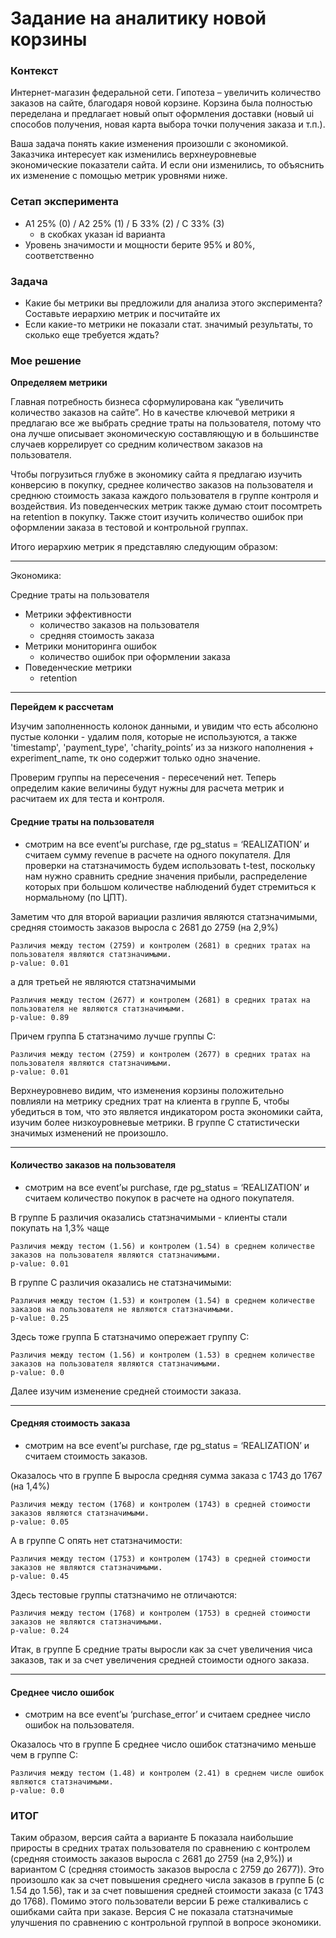 # Задание на аналитику новой корзины

### Контекст

Интернет-магазин федеральной сети. Гипотеза – увеличить количество заказов на сайте, благодаря новой корзине. Корзина была полностью переделана и предлагает новый опыт оформления доставки (новый ui способов получения, новая карта выбора точки получения заказа и т.п.). 

Ваша задача понять какие изменения произошли с экономикой. Заказчика интересует как изменились верхнеуровневые экономические показатели сайта. И если они изменились, то объяснить их изменение с помощью метрик уровнями ниже.

### Сетап эксперимента

- A1 25% (0) / A2 25% (1) / Б 33% (2) / С 33% (3)
    - в скобках указан id варианта
- Уровень значимости и мощности берите 95% и 80%, соответственно

### Задача

- Какие бы метрики вы предложили для анализа этого эксперимента? Составьте иерархию метрик и посчитайте их
- Если какие-то метрики не показали стат. значимый результаты, то сколько еще требуется ждать?

### Мое решение

**Определяем метрики** 

Главная потребность бизнеса сформулирована как “увеличить количество заказов на сайте”. Но в качестве ключевой метрики я предлагаю все же выбрать средние траты на пользователя, потому что она лучше описывает экономическую составляющую и в большинстве случаев коррелирует со средним количеством заказов на пользователя.

Чтобы погрузиться глубже в экономику сайта я предлагаю изучить конверсию в покупку, среднее количество заказов на пользователя и среднюю стоимость заказа каждого пользователя в группе контроля и воздействия. Из поведенческих метрик также думаю стоит посомтреть на retention в покупку. Также стоит изучить количество ошибок при оформлении заказа в тестовой и контрольной группах.

Итого иерархию метрик я представляю следующим образом:

----

Экономика:

Cредние траты на пользователя

- Метрики эффективности
    - количество заказов на пользователя
    - средняя стоимость заказа
- Метрики мониторинга ошибок
    - количество ошибок при оформлении заказа
- Поведенческие метрики
    - retention


----

**Перейдем к рассчетам**

Изучим заполненность колонок данными, и увидим что есть абсолюно пустые колонки - удалим поля, которые не используются, а также 'timestamp', 'payment_type', 'charity_points’ из за низкого наполнения + experiment_name, тк оно содержит только одно значение.

Проверим группы на пересечения - пересечений нет. Теперь определим какие величины будут нужны для расчета метрик и расчитаем их для теста и контроля.


#### **Средние траты на пользователя**
- смотрим на все event’ы purchase, где pg_status = ‘REALIZATION’ и считаем сумму revenue в расчете на одного покупателя. Для проверки на статзначимость будем использовать t-test, поскольку нам нужно сравнить средние значения прибыли, распределение которых при большом количестве наблюдений будет стремиться к нормальному (по ЦПТ).

Заметим что для второй вариации различия являются статзначимыми, средняя стоимость заказов выросла с 2681 до 2759 (на 2,9%)

```
Различия между тестом (2759) и контролем (2681) в средних тратах на пользователя являются статзначимыми.
p-value: 0.01
```

а для третьей не являются статзначимыми

```
Различия между тестом (2677) и контролем (2681) в средних тратах на пользователя не являются статзначимыми.
p-value: 0.89
```
Причем группа Б статзначимо лучше группы С:

```
Различия между тестом (2759) и контролем (2677) в средних тратах на пользователя являются статзначимыми.
p-value: 0.01
```

Верхнеуровнево видим, что изменения корзины положительно повлияли на метрику средних трат на клиента в группе Б, чтобы убедиться в том, что это является индикатором роста экономики сайта, изучим более низкоуровневые метрики. В группе C статистически значимых изменений не произошло.

----

#### **Количество заказов на пользователя**
- смотрим на все event’ы purchase, где pg_status = ‘REALIZATION’ и считаем количество покупок в расчете на одного покупателя.

В группе Б различия оказались статзначимыми - клиенты стали покупать на 1,3% чаще

```
Различия между тестом (1.56) и контролем (1.54) в среднем количестве заказов на пользователя являются статзначимыми.
p-value: 0.01
```
В группе C различия оказались не статзначимыми:

```
Различия между тестом (1.53) и контролем (1.54) в среднем количестве заказов на пользователя не являются статзначимыми.
p-value: 0.25
```

Здесь тоже группа Б статзначимо опережает группу С:

```
Различия между тестом (1.56) и контролем (1.53) в среднем количестве заказов на пользователя являются статзначимыми.
p-value: 0.0
```

Далее изучим изменение средней стоимости заказа.

----

#### **Средняя стоимость заказа**
- смотрим на все event’ы purchase, где pg_status = ‘REALIZATION’ и считаем стоимость заказов.

Оказалось что в группе Б выросла средняя сумма заказа с 1743 до 1767 (на 1,4%)

```
Различия между тестом (1768) и контролем (1743) в средней стоимости заказов являются статзначимыми.
p-value: 0.05
```
А в группе С опять нет статзначимости:

```
Различия между тестом (1753) и контролем (1743) в средней стоимости заказов не являются статзначимыми.
p-value: 0.45
```

Здесь тестовые группы статзначимо не отличаются:

```
Различия между тестом (1768) и контролем (1753) в средней стоимости заказов не являются статзначимыми.
p-value: 0.24
```

Итак, в группе Б средние траты выросли как за счет увеличения чиса заказов, так и за счет увеличения средней стоимости одного заказа.

----

#### **Среднее число ошибок**
- смотрим на все event’ы ‘purchase_error’ и считаем среднее число ошибок на пользователя.

Оказалось что в группе Б среднее число ошибок статзначимо меньше чем в группе С:

```
Различия между тестом (1.48) и контролем (2.41) в среднем числе ошибок являются статзначимыми.
p-value: 0.0
```

### ИТОГ

Таким образом, версия сайта а варианте Б показала наибольшие приросты в средних тратах пользователя по сравнению с контролем (средняя стоимость заказов выросла с 2681 до 2759 (на 2,9%)) и вариантом С (средняя стоимость заказов выросла с 2759 до 2677)). Это произошло как за счет повышения среднего числа заказов в группе Б (с 1.54 до 1.56), так и за счет повышения средней стоимости заказа (с 1743 до 1768). Помимо этого пользователи версии Б реже сталкивались с ошибками сайта при заказе.
Версия С не показала статзначимые улучшения по сравнению с контрольной группой в вопросе экономики.

